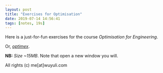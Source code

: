 ```yaml
---
layout: post
title: "Exercises for Optimisation"
date: 2019-07-14 14:56:41
tags: [notes, 19s]
---
```


Here is a just-for-fun exercises for the course *Optimisation for Engineering*.

Or, <a href="https://yuliwu.github.io/cloud/optimex/optimex.pdf" target="_blank">_optimex_</a>.

**NB:** *Size ~15MB*. Note that open a new window you will.

All rights (c) me[at]wuyuli.com
